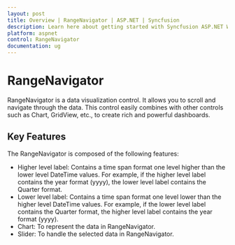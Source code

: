```yaml
---
layout: post
title: Overview | RangeNavigator | ASP.NET | Syncfusion
description: Learn here about getting started with Syncfusion ASP.NET Webforms RangeNavigator control and more details.
platform: aspnet
control: RangeNavigator
documentation: ug
---
```


# RangeNavigator

RangeNavigator is a data visualization control.  It allows you to scroll and navigate through the data. This control easily combines with other controls such as Chart, GridView, etc., to create rich and powerful dashboards.

## Key Features

The RangeNavigator is composed of the following features: 

* Higher level label: Contains a time span format one level higher than the lower level DateTime values. For example, if the higher level label contains the year format (yyyy), the lower level label contains the Quarter format.
* Lower level label: Contains a time span format one level lower than the higher level DateTime values. For example, if the lower level label contains the Quarter format, the higher level label contains the year format (yyyy).
* Chart: To represent the data in RangeNavigator.
* Slider: To handle the selected data in RangeNavigator.
